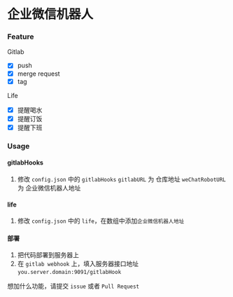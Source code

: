 # 企业微信机器人

### Feature

Gitlab

- [x] push
- [x] merge request
- [x] tag

Life

- [x] 提醒喝水
- [x] 提醒订饭
- [x] 提醒下班

### Usage

#### gitlabHooks

1. 修改 `config.json` 中的 `gitlabHooks`
`gitlabURL` 为 仓库地址
`weChatRobotURL` 为 企业微信机器人地址

#### life

1. 修改 `config.json` 中的 `life`，在数组中添加`企业微信机器人地址`

#### 部署
1. 把代码部署到服务器上
2. 在 `gitlab webhook` 上，填入服务器接口地址 `you.server.domain:9091/gitlabHook`

想加什么功能，请提交 `issue` 或者 `Pull Request`